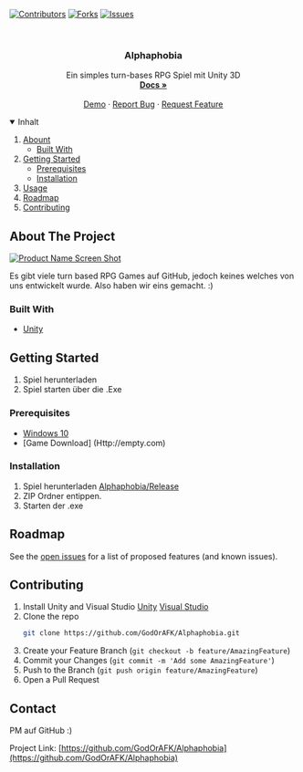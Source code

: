 [![Contributors][contributors-shield]][contributors-url]
[![Forks][forks-shield]][forks-url]
[![Issues][issues-shield]][issues-url]

<!-- PROJECT LOGO -->
<br />
<p align="center">
    <h3 align="center">Alphaphobia</h3>

  <p align="center">
    Ein simples turn-bases RPG Spiel mit Unity 3D
    <br />
    <a href="https://github.com/GodOrAFK/Alphaphobia/"><strong>Docs »</strong></a>
    <br />
    <br />
    <a href="https://github.com/GodOrAFK/Alphaphobia/releases">Demo</a>
    ·
    <a href="https://github.com/GodOrAFK/Alphaphobia/issues">Report Bug</a>
    ·
    <a href="https://github.com/GodOrAFK/Alphaphobia/issues">Request Feature</a>
  </p>
</p>



<!-- TABLE OF CONTENTS -->
<details open="open">
  <summary>Inhalt</summary>
  <ol>
    <li>
      <a href="#about-the-project">Abount</a>
      <ul>
        <li><a href="#built-with">Built With</a></li>
      </ul>
    </li>
    <li>
      <a href="#getting-started">Getting Started</a>
      <ul>
        <li><a href="#prerequisites">Prerequisites</a></li>
        <li><a href="#installation">Installation</a></li>
      </ul>
    </li>
    <li><a href="#usage">Usage</a></li>
    <li><a href="#roadmap">Roadmap</a></li>
    <li><a href="#contributing">Contributing</a></li>
  </ol>
</details>



<!-- ABOUT THE PROJECT -->
## About The Project

[![Product Name Screen Shot][product-screenshot]](https://example.com)

Es gibt viele turn based RPG Games auf GitHub, jedoch keines welches von uns entwickelt wurde. Also haben wir eins gemacht. :)

### Built With

* [Unity](https://unity.com/de)

<!-- GETTING STARTED -->
## Getting Started

1. Spiel herunterladen
2. Spiel starten über die .Exe

### Prerequisites

* [Windows 10](https://www.microsoft.com/de-de/software-download/windows10)
* [Game Download] (Http://empty.com)

### Installation

1. Spiel herunterladen [Alphaphobia/Release](https://github.com/GodOrAFK/Alphaphobia/releases)
2. ZIP Ordner entippen.
3. Starten der .exe

<!-- ROADMAP -->
## Roadmap

See the [open issues](https://github.com/GodOrAFK/Alphaphobia/issues) for a list of proposed features (and known issues).


<!-- CONTRIBUTING -->
## Contributing

1. Install Unity and Visual Studio [Unity](https://unity3d.com/de/get-unity/download) [Visual Studio](https://visualstudio.microsoft.com/de/downloads/)
2. Clone the repo
   ```sh
   git clone https://github.com/GodOrAFK/Alphaphobia.git
   ```
3. Create your Feature Branch (`git checkout -b feature/AmazingFeature`)
4. Commit your Changes (`git commit -m 'Add some AmazingFeature'`)
5. Push to the Branch (`git push origin feature/AmazingFeature`)
6. Open a Pull Request


<!-- CONTACT -->
## Contact

PM auf GitHub :)

Project Link: [https://github.com/GodOrAFK/Alphaphobia](https://github.com/GodOrAFK/Alphaphobia)


<!-- MARKDOWN LINKS & IMAGES -->
<!-- https://www.markdownguide.org/basic-syntax/#reference-style-links -->
[contributors-shield]: https://img.shields.io/github/contributors/GodOrAFK/Alphaphobia.svg?style=for-the-badge
[contributors-url]: https://github.com/GodOrAFK/Alphaphobia/graphs/contributors
[forks-shield]: https://img.shields.io/github/forks/GodOrAFK/Alphaphobia.svg?style=for-the-badge
[forks-url]: https://github.com/GodOrAFK/Alphaphobia/network/members
[issues-shield]: https://img.shields.io/github/issues/GodOrAFK/Alphaphobia.svg?style=for-the-badge
[issues-url]: https://github.com/GodOrAFK/Alphaphobia/issues
[product-screenshot]: images/screenshot.png

